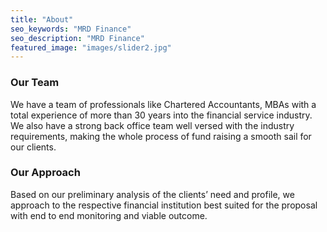 ```yaml
---
title: "About"
seo_keywords: "MRD Finance"
seo_description: "MRD Finance"
featured_image: "images/slider2.jpg"
---
```


### Our Team
We have a team of professionals like Chartered Accountants, MBAs with a total experience of more than 30 years into the financial service industry. We also have a strong back office team well versed with the industry requirements, making the whole process of fund raising a smooth sail for our clients.

### Our Approach
Based on our preliminary analysis of the clients’ need and profile, we approach to the respective financial institution best suited for the proposal with end to end monitoring and viable outcome.